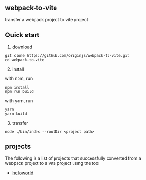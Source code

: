 ## webpack-to-vite
transfer a webpack project to vite project

## Quick start

1. download
```
git clone https://github.com/originjs/webpack-to-vite.git
cd webpack-to-vite
```
2. install

with npm, run
```
npm install
npm run build
```
with yarn, run
```
yarn
yarn build
```
3. transfer
```
node ./bin/index --rootDir <project path>
```

## projects

The following is a list of projects that successfully converted from a webpack project to a vite project using the tool

- [helloworld]()
